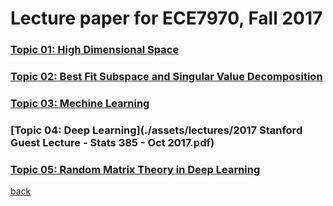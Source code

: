 
# Lecture paper for ECE7970, Fall 2017


### [Topic 01: High Dimensional Space](./assets/lectures/StanfordStats385-20170927-Lecture01-Donoho.pdf)

### [Topic 02: Best Fit Subspace and Singular Value Decomposition](./assets/lectures/Lecture-02-AsCorrected.pdf)

### [Topic 03: Mechine Learning](./assets/lectures/bolcskei-stats385-slides.pdf)

### [Topic 04: Deep Learning](./assets/lectures/2017 Stanford Guest Lecture - Stats 385 - Oct 2017.pdf)

### [Topic 05: Random Matrix Theory in Deep Learning](./assets/lectures/StanfordStats385-20171025-Lecture05-Poggio.pdf)


[back](./)
